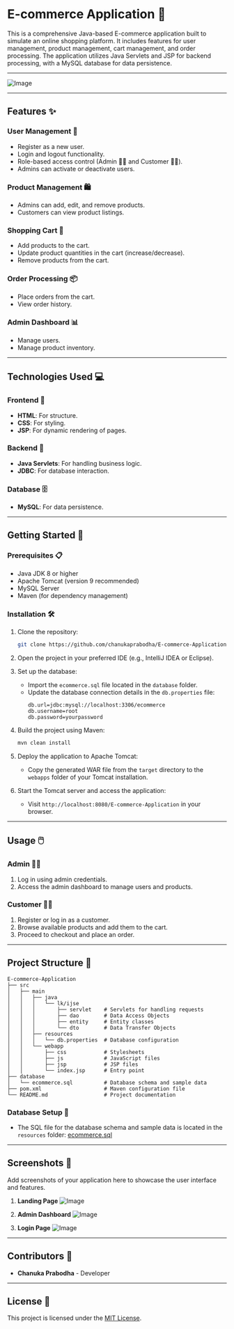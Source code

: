 # E-commerce Application 🛒

This is a comprehensive Java-based E-commerce application built to simulate an online shopping platform. It includes features for user management, product management, cart management, and order processing. The application utilizes Java Servlets and JSP for backend processing, with a MySQL database for data persistence.

---

![Image](https://github.com/user-attachments/assets/5d87dce9-af74-4ee4-a277-50d6e691c7f9)

---

## Features ✨

### User Management 👥
- Register as a new user.
- Login and logout functionality.
- Role-based access control (Admin 👨‍💼 and Customer 👩‍💻).
- Admins can activate or deactivate users.

### Product Management 🛍️
- Admins can add, edit, and remove products.
- Customers can view product listings.

### Shopping Cart 🛒
- Add products to the cart.
- Update product quantities in the cart (increase/decrease).
- Remove products from the cart.

### Order Processing 📦
- Place orders from the cart.
- View order history.

### Admin Dashboard 📊
- Manage users.
- Manage product inventory.

---

## Technologies Used 💻

### Frontend 🎨
- **HTML**: For structure.
- **CSS**: For styling.
- **JSP**: For dynamic rendering of pages.

### Backend 🔧
- **Java Servlets**: For handling business logic.
- **JDBC**: For database interaction.

### Database 🗄️
- **MySQL**: For data persistence.

---

## Getting Started 🚀

### Prerequisites 📋
- Java JDK 8 or higher
- Apache Tomcat (version 9 recommended)
- MySQL Server
- Maven (for dependency management)

### Installation 🛠️

1. Clone the repository:
   ```bash
   git clone https://github.com/chanukaprabodha/E-commerce-Application.git
   ```

2. Open the project in your preferred IDE (e.g., IntelliJ IDEA or Eclipse).

3. Set up the database:
   - Import the `ecommerce.sql` file located in the `database` folder.
   - Update the database connection details in the `db.properties` file:
     ```properties
     db.url=jdbc:mysql://localhost:3306/ecommerce
     db.username=root
     db.password=yourpassword
     ```

4. Build the project using Maven:
   ```bash
   mvn clean install
   ```

5. Deploy the application to Apache Tomcat:
   - Copy the generated WAR file from the `target` directory to the `webapps` folder of your Tomcat installation.

6. Start the Tomcat server and access the application:
   - Visit `http://localhost:8080/E-commerce-Application` in your browser.

---

## Usage 🖱️

### Admin 👨‍💼
1. Log in using admin credentials.
2. Access the admin dashboard to manage users and products.

### Customer 👩‍💻
1. Register or log in as a customer.
2. Browse available products and add them to the cart.
3. Proceed to checkout and place an order.

---

## Project Structure 📂

```
E-commerce-Application
├── src
│   ├── main
│   │   ├── java
│   │   │   └── lk/ijse
│   │   │       ├── servlet    # Servlets for handling requests
│   │   │       ├── dao        # Data Access Objects
│   │   │       ├── entity     # Entity classes
│   │   │       └── dto        # Data Transfer Objects
│   │   ├── resources
│   │   │   └── db.properties  # Database configuration
│   │   └── webapp
│   │       ├── css            # Stylesheets
│   │       ├── js             # JavaScript files
│   │       ├── jsp            # JSP files
│   │       └── index.jsp      # Entry point
├── database
│   └── ecommerce.sql          # Database schema and sample data
├── pom.xml                    # Maven configuration file
└── README.md                  # Project documentation
```

### Database Setup 💾
- The SQL file for the database schema and sample data is located in the `resources` folder:
  [ecommerce.sql](src/main/resources/ecommerce.sql)

---

## Screenshots 📸
Add screenshots of your application here to showcase the user interface and features.

1. **Landing Page**
   ![Image](https://github.com/user-attachments/assets/5d87dce9-af74-4ee4-a277-50d6e691c7f9)

2. **Admin Dashboard**
   ![Image](https://github.com/user-attachments/assets/7c90919d-0e39-498c-b5de-1a77d91ffc5b)

3. **Login Page**
   ![Image](https://github.com/user-attachments/assets/c05c2301-a6a5-4f2b-9633-e08cec655c9b)

---

## Contributors 🤝
- **Chanuka Prabodha** - Developer

---

## License 📜
This project is licensed under the [MIT License](LICENSE).
